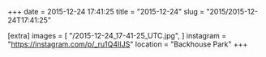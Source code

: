 +++
date = 2015-12-24 17:41:25
title = "2015-12-24"
slug = "2015/2015-12-24T17:41:25"

[extra]
images = [
    "/2015-12-24_17-41-25_UTC.jpg",
]
instagram = "https://instagram.com/p/_ru1Q4IIJS"
location = "Backhouse Park"
+++

